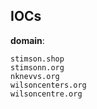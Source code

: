 
## IOCs

__domain__:

```text
stimson.shop
stimsonn.org
nknevvs.org
wilsoncenters.org
wilsoncentre.org
```